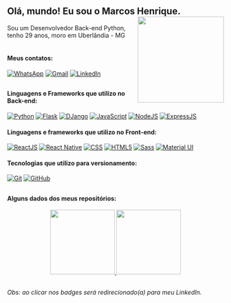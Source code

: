 ## Olá, mundo! Eu sou o Marcos Henrique.   <a href = "https://www.linkedin.com/in/marcos-henrique-a016b163//"><img align="right" src="https://user-images.githubusercontent.com/92352134/156427006-dd0758d3-019c-44d0-8761-86a9fbbf7612.png"  width="200px"> </a> 
Sou um Desenvolvedor Back-end Python, tenho 29 anos, moro em Uberlândia - MG<br><br>

 
#### Meus contatos:
[![WhatsApp](https://img.shields.io/badge/-WhatsApp-008000?style=flat&logo=WhatsApp&logoColor=white&https://github.com/igorluan95)](https://api.whatsapp.com/send?phone=5534998666032)
[![Gmail](https://img.shields.io/badge/-Gmail-C4302B?style=flat&logo=Gmail&logoColor=white&https://github.com/ok-marcos)](mailto:okmarcoshenrique@gmail.com)
[![LinkedIn](https://img.shields.io/badge/-LinkedIn-0A66C2?style=flat&logo=LinkedIn&logoColor=white&https://github.com/ok-marcos)](https://www.linkedin.com/in/marcos-henrique-a016b163/)

##

#### Linguagens e Frameworks que utilizo no Back-end:
[![Python](https://img.shields.io/badge/-Python-white?style=flat&logo=Python&logoColor=007396&https://github.com/ok-marcos)](https://www.linkedin.com/in/marcos-henrique-a016b163/)
[![Flask](https://img.shields.io/badge/-Flask-white?style=flat&logo=Flask&logoColor=6DB33F&https://github.com/ok-marcos)]([(https://www.linkedin.com/in/marcos-henrique-a016b163/]))
[![DJango](https://img.shields.io/badge/-DJango-white?style=flat&logo=DJango&logoColor=6DB33F&https://github.com/ok-marcos)]((https://www.linkedin.com/in/marcos-henrique-a016b163/))
[![JavaScript](https://img.shields.io/badge/-JavaScript-white?style=flat&logo=JavaScript&logoColor=6DB33F&https://github.com/ok-marcos)]((https://www.linkedin.com/in/marcos-henrique-a016b163/))
[![NodeJS](https://img.shields.io/badge/-NodeJS-white?style=flat&logo=NodeJS&logoColor=6DB33F&https://github.com/ok-marcos)]((https://www.linkedin.com/in/marcos-henrique-a016b163/))
[![ExpressJS](https://img.shields.io/badge/-ExpressJS-white?style=flat&logo=ExpressJS&logoColor=6DB33F&https://github.com/ok-marcos)]((https://www.linkedin.com/in/marcos-henrique-a016b163/))

#### Linguagens e frameworks que utilizo no Front-end:
[![ReactJS](https://img.shields.io/badge/-ReactJS-white?style=flat&logo=ReactJS&logoColor=007396&https://github.com/ok-marcos)](https://www.linkedin.com/in/marcos-henrique-a016b163/)
[![React Native](https://img.shields.io/badge/-ReactNative-white?style=flat&logo=ReactNative&logoColor=6DB33F&https://github.com/ok-marcos)]([(https://www.linkedin.com/in/marcos-henrique-a016b163/]))
[![CSS](https://img.shields.io/badge/-css-white?style=flat&logo=css&logoColor=6DB33F&https://github.com/ok-marcos)]((https://www.linkedin.com/in/marcos-henrique-a016b163/))
[![HTML5](https://img.shields.io/badge/-html5-white?style=flat&logo=html5&logoColor=6DB33F&https://github.com/ok-marcos)]((https://www.linkedin.com/in/marcos-henrique-a016b163/))
[![Sass](https://img.shields.io/badge/-sass-white?style=flat&logo=sass&logoColor=6DB33F&https://github.com/ok-marcos)]((https://www.linkedin.com/in/marcos-henrique-a016b163/))
[![Material UI](https://img.shields.io/badge/-material-ui-white?style=flat&logo=material-ui&logoColor=6DB33F&https://github.com/ok-marcos)]((https://www.linkedin.com/in/marcos-henrique-a016b163/))


#### Tecnologias que utilizo para versionamento:
[![Git](https://img.shields.io/badge/-Git-white?style=flat&logo=Git&logoColor=F05032&https://github.com/igorluan95)](https://www.linkedin.com/in/igorluan95/)
[![GitHub](https://img.shields.io/badge/-GitHub-white?style=flat&logo=GitHub&logoColor=181717&https://github.com/igorluan95)](https://github.com/igorluan95)

##

#### Alguns dados dos meus repositórios:
  <div align="center">
 <a href = "https://www.linkedin.com/in/igorluan95/">
     <img height="150em" src="https://github-readme-stats.vercel.app/api?username=igorluan95&show_icons=true&theme=white&include_all_commits=true&count_private=true">    </a>
 <a href = "https://www.linkedin.com/in/igorluan95/">
     <img height="150em" src="https://github-readme-stats.vercel.app/api/top-langs/?username=igorluan95&layout=compact&langs_count=7&theme=white">
  </div>
 </a>

##

###### Obs: ao clicar nos badges será redirecionado(a) para meu LinkedIn.

  
